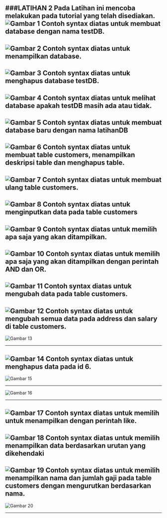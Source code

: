 ###LATIHAN 2
Pada Latihan ini mencoba melakukan pada tutorial yang telah disediakan.
![Gambar 1](L21.jpg)
Contoh syntax diatas untuk membuat database dengan nama testDB.
---
![Gambar 2](L22.jpg)
Contoh syntax diatas untuk menampilkan database.
---
![Gambar 3](L23.jpg)
Contoh syntax diatas untuk menghapus database testDB.
---
![Gambar 4](L24.jpg)
Contoh syntax diatas untuk melihat database apakah testDB masih ada atau tidak.
---
![Gambar 5](L25.jpg)
Contoh syntax diatas untuk membuat database baru dengan nama latihanDB
---
![Gambar 6](L26.jpg)
Contoh syntax diatas untuk membuat table customers, menampilkan deskripsi table dan menghapus table.
---
![Gambar 7](L27.jpg)
Contoh syntax diatas untuk membuat ulang table customers.
---
![Gambar 8](L28.jpg)
Contoh syntax diatas untuk menginputkan data pada table customers
---
![Gambar 9](L29.jpg)
Contoh syntax diatas untuk memilih apa saja yang akan ditampilkan.
---
![Gambar 10](L210.jpg)
Contoh syntax diatas untuk memilih apa saja yang akan ditampilkan dengan perintah AND dan OR.
---
![Gambar 11](L211.jpg)
Contoh syntax diatas untuk mengubah data pada table customers.
---
![Gambar 12](L212.jpg)
Contoh syntax diatas untuk mengubah semua data pada address dan salary di table customers.
---
![Gambar 13](L213.jpg)

---
![Gambar 14](L214.jpg)
Contoh syntax diatas untuk menghapus data pada id 6.
---
![Gambar 15](L215.jpg)

---
![Gambar 16](L216.jpg)

---
![Gambar 17](L217.jpg)
Contoh syntax diatas untuk memilih untuk menampilkan dengan perintah like.
---
![Gambar 18](L218.jpg)
Contoh syntax diatas untuk memilih menampilkan data berdasarkan urutan yang dikehendaki
---
![Gambar 19](L219.jpg)
Contoh syntax diatas untuk memilih menampilkan nama dan jumlah gaji pada table customers dengan mengurutkan berdasarkan nama.
---
![Gambar 20](L220.jpg)

---